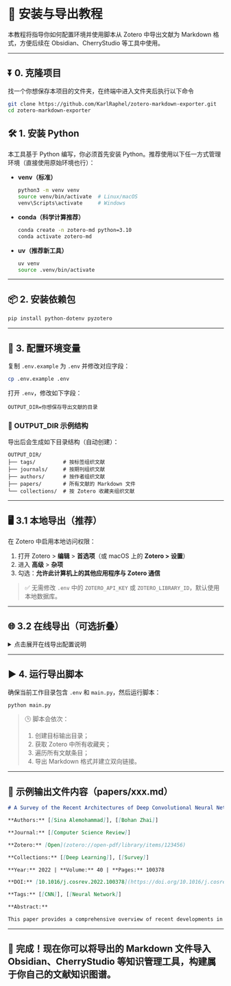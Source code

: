 # 🧾 安装与导出教程

本教程将指导你如何配置环境并使用脚本从 Zotero 中导出文献为 Markdown 格式，方便后续在 Obsidian、CherryStudio 等工具中使用。

---

## ⏬ 0. 克隆项目

找一个你想保存本项目的文件夹，在终端中进入文件夹后执行以下命令

```bash
git clone https://github.com/KarlRaphel/zotero-markdown-exporter.git
cd zotero-markdown-exporter
```

## 🛠️ 1. 安装 Python

本工具基于 Python 编写，你必须首先安装 Python。推荐使用以下任一方式管理环境（直接使用原始环境也行）：

- **venv（标准）**
  ```bash
  python3 -m venv venv
  source venv/bin/activate  # Linux/macOS
  venv\Scripts\activate     # Windows
  ```

- **conda（科学计算推荐）**
  ```bash
  conda create -n zotero-md python=3.10
  conda activate zotero-md
  ```

- **uv（推荐新工具）**
  ```bash
  uv venv
  source .venv/bin/activate
  ```

---

## 📦 2. 安装依赖包

```bash
pip install python-dotenv pyzotero
```

---

## 📄 3. 配置环境变量

复制 `.env.example` 为 `.env` 并修改对应字段：

```bash
cp .env.example .env
```

打开 `.env`，修改如下字段：

```env
OUTPUT_DIR=你想保存导出文献的目录
```

### 🔧 OUTPUT_DIR 示例结构

导出后会生成如下目录结构（自动创建）：

```
OUTPUT_DIR/
├── tags/         # 按标签组织文献
├── journals/     # 按期刊组织文献
├── authors/      # 按作者组织文献
├── papers/       # 所有文献的 Markdown 文件
└── collections/  # 按 Zotero 收藏夹组织文献
```

---

## 🖥️ 3.1 本地导出（推荐）

在 Zotero 中启用本地访问权限：

1. 打开 Zotero > **编辑** > **首选项**（或 macOS 上的 **Zotero > 设置**）
2. 进入 **高级** > **杂项**
3. 勾选：**允许此计算机上的其他应用程序与 Zotero 通信**

> ✅ 无需修改 `.env` 中的 `ZOTERO_API_KEY` 或 `ZOTERO_LIBRARY_ID`，默认使用本地数据库。

---

## 🌐 3.2 在线导出（可选折叠）

<details>
<summary>点击展开在线导出配置说明</summary>

如果你已经启用了 Zotero 的在线同步功能，可以通过 API 方式导出数据。

1. 登录 [Zotero 官网](https://www.zotero.org)
2. 进入 [API Key 页面](https://www.zotero.org/settings/security)
3. 创建一个新的 API Key

修改 `.env` 文件如下：

```env
ZOTERO_LOCAL=false
ZOTERO_LIBRARY_TYPE=user
ZOTERO_LIBRARY_ID=你的用户ID
ZOTERO_API_KEY=生成的API密钥
```

</details>

---

## ▶️ 4. 运行导出脚本

确保当前工作目录包含 `.env` 和 `main.py`，然后运行脚本：

```bash
python main.py
```

> 🕒 脚本会依次：
>
> 1. 创建目标输出目录；
> 2. 获取 Zotero 中所有收藏夹；
> 3. 遍历所有文献条目；
> 4. 导出 Markdown 格式并建立双向链接。

---

## 📁 示例输出文件内容（papers/xxx.md）

```markdown
# A Survey of the Recent Architectures of Deep Convolutional Neural Networks

**Authors:** [[Sina Alemohammad]], [[Bohan Zhai]]

**Journal:** [[Computer Science Review]]

**Zotero:** [Open](zotero://open-pdf/library/items/123456)

**Collections:** [[Deep Learning]], [[Survey]]

**Year:** 2022 | **Volume:** 40 | **Pages:** 100378

**DOI:** [10.1016/j.cosrev.2022.100378](https://doi.org/10.1016/j.cosrev.2022.100378)

**Tags:** [[CNN]], [[Neural Network]]

**Abstract:**

This paper provides a comprehensive overview of recent developments in deep convolutional neural networks, focusing on their architectures and applications ...
```

---

## 🙌 完成！现在你可以将导出的 Markdown 文件导入 Obsidian、CherryStudio 等知识管理工具，构建属于你自己的文献知识图谱。
